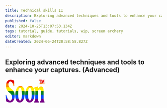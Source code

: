 ```yaml
---
title: Technical skills II
description: Exploring advanced techniques and tools to enhance your captures. (Advanced)
published: false
date: 2024-10-25T13:07:53.134Z
tags: tutorial, guide, tutorials, wip, screen archery
editor: markdown
dateCreated: 2024-06-24T20:58:58.827Z
---
```


## Exploring advanced techniques and tools to enhance your captures. (Advanced)

![soon_tm.webp](/test/alithea/soon_tm.webp)